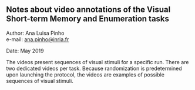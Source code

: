 ## Notes about video annotations of the Visual Short-term Memory and Enumeration tasks

Author: Ana Luisa Pinho  
e-mail: ana.pinho@inria.fr  

Date: May 2019  

The videos present sequences of visual stimuli for a specific run. There are two dedicated videos per task. Because randomization is predetermined upon launching the protocol, the videos are examples of possible sequences of visual stimuli.

